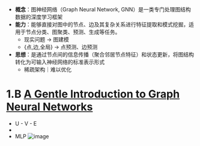 
- **概念**：图神经网络（Graph Neural Network, GNN）是一类专门处理图结构数据的深度学习框架
- **能力**：能够直接对图中的节点、边及其复杂关系进行特征提取和模式挖掘，适用于节点分类、图聚类、预测、生成等任务。
  - 现实问题 -> 图建模
  - {点,边,全局} -> 点预测、边预测
- **思想**：是通过节点间的信息传播（聚合邻居节点特征）和状态更新，将图结构转化为可输入神经网络的标准表示形式
  - 稀疏架构｜难以优化


# 1.B [A Gentle Introduction to Graph Neural Networks](https://distill.pub/2021/gnn-intro/)
- U - V - E
- 
- MLP
![image](https://github.com/user-attachments/assets/1ba73c54-e5e6-411c-925f-a576017bf0a6)

